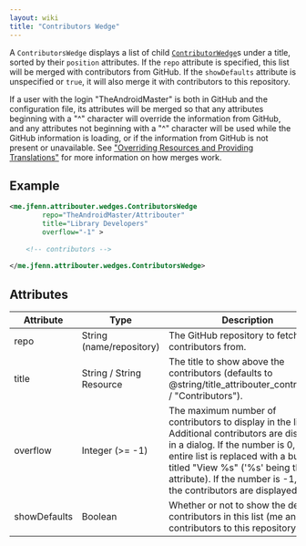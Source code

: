 ```yaml
---
layout: wiki
title: "Contributors Wedge"
---
```


A `ContributorsWedge` displays a list of child [`ContributorWedge`](ContributorWedge)s under a title, sorted by their `position` attributes. If the `repo` attribute is specified, this list will be merged with contributors from GitHub. If the `showDefaults` attribute is unspecified or `true`, it will also merge it with contributors to this repository. 

If a user with the login "TheAndroidMaster" is both in GitHub and the configuration file, its attributes will be merged so that any attributes beginning with a "^" character will override the information from GitHub, and any attributes not beginning with a "^" character will be used while the GitHub information is loading, or if the information from GitHub is not present or unavailable. See ["Overriding Resources and Providing Translations"](Overriding-Resources-and-Providing-Translations) for more information on how merges work.

## Example

```xml
<me.jfenn.attribouter.wedges.ContributorsWedge
        repo="TheAndroidMaster/Attribouter"
        title="Library Developers"
        overflow="-1" >
        
    <!-- contributors -->
        
</me.jfenn.attribouter.wedges.ContributorsWedge>
```

## Attributes

|Attribute|Type|Description|
|-----|-----|-----|
|repo|String (name/repository)|The GitHub repository to fetch contributors from.|
|title|String / String Resource|The title to show above the contributors (defaults to @string/title_attribouter_contributors / "Contributors").|
|overflow|Integer (>= -1)|The maximum number of contributors to display in the list. Additional contributors are displayed in a dialog. If the number is 0, the entire list is replaced with a button titled "View %s" ('%s' being the title attribute). If the number is -1, all of the contributors are displayed.|
|showDefaults|Boolean|Whether or not to show the default contributors in this list (me and the contributors to this repository).|
